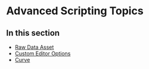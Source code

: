 # Advanced Scripting Topics

## In this section

* [Raw Data Asset](raw-data-asset.md)
* [Custom Editor Options](custom-editor-options.md)
* [Curve](curve.md)
